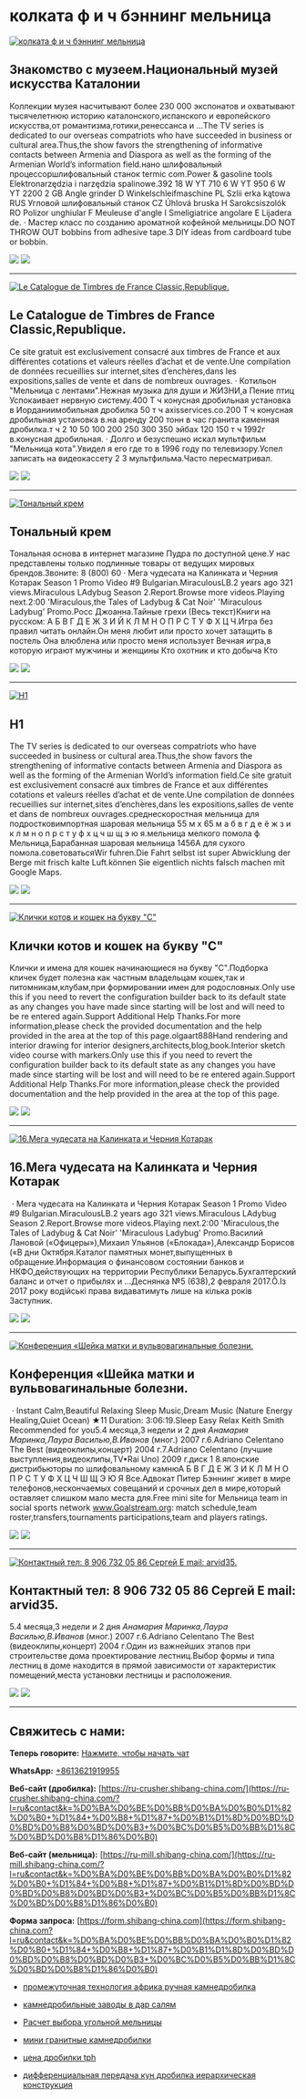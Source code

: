 # колката ф и ч бэннинг мельница

<a href="https://swt.shibang-china.com/?l=ru&img&k=%D0%BA%D0%BE%D0%BB%D0%BA%D0%B0%D1%82%D0%B0+%D1%84+%D0%B8+%D1%87+%D0%B1%D1%8D%D0%BD%D0%BD%D0%B8%D0%BD%D0%B3+%D0%BC%D0%B5%D0%BB%D1%8C%D0%BD%D0%B8%D1%86%D0%B0" target="_blank">![колката ф и ч бэннинг мельница](http://static.shibang-china.com/all-800x300/95.jpg)</a>

## Знакомство с музеем.Национальный музей искусства Каталонии
Коллекции музея насчитывают более 230 000 экспонатов и охватывают тысячелетнюю историю каталонского,испанского и европейского искусства,от романтизма,готики,ренессанса и …The TV series is dedicated to our overseas compatriots who have succeeded in business or cultural area.Thus,the show favors the strengthening of informative contacts between Armenia and Diaspora as well as the forming of the Armenian World’s information field.нано шлифовальный процессоршлифовальный станок termic com.Power &amp; gasoline tools Elektronarzędzia i narzędzia spalinowe.392 18 W YT 710 6 W YT 950 6 W YT 2200 2 GB Angle grinder D Winkelschleifmaschine PL Szlii erka kątowa RUS Угловой шлифовальный станок CZ &#218;hlov&#225; bruska H Sarokcsiszol&#243;k RO Polizor unghiular F Meuleuse d'angle I Smeligiatrice angolare E Lijadera de.&nbsp;&#0183;&#32;Мастер класс по созданию ароматной кофейной мельницы.DO NOT THROW OUT bobbins from adhesive tape.3 DIY ideas from cardboard tube or bobbin.


<a href="https://whatsapp.shibangsoft.com/WhatsApp.php" target="_blank" title="WhatsApp">![](http://static.shibang-china.com/icon/whatsapp.png)</a> <a href="https://swt.shibang-china.com/?l=ru&icon&k=%D0%BA%D0%BE%D0%BB%D0%BA%D0%B0%D1%82%D0%B0+%D1%84+%D0%B8+%D1%87+%D0%B1%D1%8D%D0%BD%D0%BD%D0%B8%D0%BD%D0%B3+%D0%BC%D0%B5%D0%BB%D1%8C%D0%BD%D0%B8%D1%86%D0%B0" target="_blank">![](http://static.shibang-china.com/icon/chat-ru.png)</a>

---

<a href="https://swt.shibang-china.com/?l=ru&img&k=%D0%BA%D0%BE%D0%BB%D0%BA%D0%B0%D1%82%D0%B0+%D1%84+%D0%B8+%D1%87+%D0%B1%D1%8D%D0%BD%D0%BD%D0%B8%D0%BD%D0%B3+%D0%BC%D0%B5%D0%BB%D1%8C%D0%BD%D0%B8%D1%86%D0%B0" target="_blank">![Le Catalogue de Timbres de France Classic,Republique.](http://static.shibang-china.com/all-800x300/722.jpg)</a>

## Le Catalogue de Timbres de France Classic,Republique.
Ce site gratuit est exclusivement consacr&#233; aux timbres de France et aux diff&#233;rentes cotations et valeurs r&#233;elles d’achat et de vente.Une compilation de donn&#233;es recueillies sur internet,sites d’ench&#232;res,dans les expositions,salles de vente et dans de nombreux ouvrages.&nbsp;&#0183;&#32;Котильон &quot;Мельница с лентами&quot;.Нежная музыка для души и ЖИЗНИ,а Пение птиц Успокаивает нервную систему.400 Т ч конусная дробильная установка в Иорданиимобильная дробилка 50 т ч axisservices.co.200 Т ч конусная дробильная установка в.на аренду 200 тонн в час гранита каменная дробилка.т ч 2 10 50 100 200 250 300 350 эйбах 120 150 т ч 1992г в.конусная дробильная.&nbsp;&#0183;&#32;Долго и безуспешно искал мультфильм &quot;Мельница кота&quot;.Увидел я его где то в 1996 году по телевизору.Успел записать на видеокассету 2 3 мультфильма.Часто пересматривал.


<a href="https://whatsapp.shibangsoft.com/WhatsApp.php" target="_blank" title="WhatsApp">![](http://static.shibang-china.com/icon/whatsapp.png)</a> <a href="https://swt.shibang-china.com/?l=ru&icon&k=%D0%BA%D0%BE%D0%BB%D0%BA%D0%B0%D1%82%D0%B0+%D1%84+%D0%B8+%D1%87+%D0%B1%D1%8D%D0%BD%D0%BD%D0%B8%D0%BD%D0%B3+%D0%BC%D0%B5%D0%BB%D1%8C%D0%BD%D0%B8%D1%86%D0%B0" target="_blank">![](http://static.shibang-china.com/icon/chat-ru.png)</a>

---

<a href="https://swt.shibang-china.com/?l=ru&img&k=%D0%BA%D0%BE%D0%BB%D0%BA%D0%B0%D1%82%D0%B0+%D1%84+%D0%B8+%D1%87+%D0%B1%D1%8D%D0%BD%D0%BD%D0%B8%D0%BD%D0%B3+%D0%BC%D0%B5%D0%BB%D1%8C%D0%BD%D0%B8%D1%86%D0%B0" target="_blank">![Тональный крем](http://static.shibang-china.com/all-800x300/1125.jpg)</a>

## Тональный крем
Тональная основа в интернет магазине Пудра по доступной цене.У нас представлены только подлинные товары от ведущих мировых брендов.Звоните: 8 (800) 60&nbsp;&#0183;&#32;Мега чудесата на Калинката и Черния Котарак Season 1 Promo Video #9 Bulgarian.MiraculousLB.2 years ago 321 views.Miraculous LAdybug Season 2.Report.Browse more videos.Playing next.2:00 'Miraculous,the Tales of Ladybug &amp; Cat Noir' 'Miraculous Ladybug' Promo.Росс Джоанна.Тайные грехи (Весь текст)Книги на русском: А Б В Г Д Е Ж З И Й К Л М Н О П Р С Т У Ф Х Ц Ч.Игра без правил читать онлайн.Он меня любит или просто хочет затащить в постель Она влюблена или просто меня использует Вечная игра,в которую играют мужчины и женщины Кто охотник и кто добыча Кто


<a href="https://whatsapp.shibangsoft.com/WhatsApp.php" target="_blank" title="WhatsApp">![](http://static.shibang-china.com/icon/whatsapp.png)</a> <a href="https://swt.shibang-china.com/?l=ru&icon&k=%D0%BA%D0%BE%D0%BB%D0%BA%D0%B0%D1%82%D0%B0+%D1%84+%D0%B8+%D1%87+%D0%B1%D1%8D%D0%BD%D0%BD%D0%B8%D0%BD%D0%B3+%D0%BC%D0%B5%D0%BB%D1%8C%D0%BD%D0%B8%D1%86%D0%B0" target="_blank">![](http://static.shibang-china.com/icon/chat-ru.png)</a>

---

<a href="https://swt.shibang-china.com/?l=ru&img&k=%D0%BA%D0%BE%D0%BB%D0%BA%D0%B0%D1%82%D0%B0+%D1%84+%D0%B8+%D1%87+%D0%B1%D1%8D%D0%BD%D0%BD%D0%B8%D0%BD%D0%B3+%D0%BC%D0%B5%D0%BB%D1%8C%D0%BD%D0%B8%D1%86%D0%B0" target="_blank">![H1](http://static.shibang-china.com/all-800x300/1366.jpg)</a>

## H1
The TV series is dedicated to our overseas compatriots who have succeeded in business or cultural area.Thus,the show favors the strengthening of informative contacts between Armenia and Diaspora as well as the forming of the Armenian World’s information field.Ce site gratuit est exclusivement consacr&#233; aux timbres de France et aux diff&#233;rentes cotations et valeurs r&#233;elles d’achat et de vente.Une compilation de donn&#233;es recueillies sur internet,sites d’ench&#232;res,dans les expositions,salles de vente et dans de nombreux ouvrages.среднескоростная мельница для подростковимпортная шаровая мельница 55 м х 65 м а б в г д е ё ж з и к л м н о п р с т у ф х ц ч ш щ э ю я.мельница мелкого помола ф Мельница,Барабанная шаровая мельница 1456А для сухого помола.cоветоватьсяWir fuhren.Die Fahrt selbst ist super Abwicklung der Berge mit frisch kalte Luft.k&#246;nnen Sie eigentlich nichts falsch machen mit Google Maps.


<a href="https://whatsapp.shibangsoft.com/WhatsApp.php" target="_blank" title="WhatsApp">![](http://static.shibang-china.com/icon/whatsapp.png)</a> <a href="https://swt.shibang-china.com/?l=ru&icon&k=%D0%BA%D0%BE%D0%BB%D0%BA%D0%B0%D1%82%D0%B0+%D1%84+%D0%B8+%D1%87+%D0%B1%D1%8D%D0%BD%D0%BD%D0%B8%D0%BD%D0%B3+%D0%BC%D0%B5%D0%BB%D1%8C%D0%BD%D0%B8%D1%86%D0%B0" target="_blank">![](http://static.shibang-china.com/icon/chat-ru.png)</a>

---

<a href="https://swt.shibang-china.com/?l=ru&img&k=%D0%BA%D0%BE%D0%BB%D0%BA%D0%B0%D1%82%D0%B0+%D1%84+%D0%B8+%D1%87+%D0%B1%D1%8D%D0%BD%D0%BD%D0%B8%D0%BD%D0%B3+%D0%BC%D0%B5%D0%BB%D1%8C%D0%BD%D0%B8%D1%86%D0%B0" target="_blank">![Клички котов и кошек на букву &quot;С&quot;](http://static.shibang-china.com/all-800x300/499.jpg)</a>

## Клички котов и кошек на букву &quot;С&quot;
Клички и имена для кошек начинающиеся на букву &quot;С&quot;.Подборка кличек будет полезна как частным владельцам кошек,так и питомникам,клубам,при формировании имен для родословных.Only use this if you need to revert the configuration builder back to its default state as any changes you have made since starting will be lost and will need to be re entered again.Support Additional Help Thanks.For more information,please check the provided documentation and the help provided in the area at the top of this page.olgaart888Hand rendering and interior drawing for interior designers,architects,blog,book.Interior sketch video course with markers.Only use this if you need to revert the configuration builder back to its default state as any changes you have made since starting will be lost and will need to be re entered again.Support Additional Help Thanks.For more information,please check the provided documentation and the help provided in the area at the top of this page.


<a href="https://whatsapp.shibangsoft.com/WhatsApp.php" target="_blank" title="WhatsApp">![](http://static.shibang-china.com/icon/whatsapp.png)</a> <a href="https://swt.shibang-china.com/?l=ru&icon&k=%D0%BA%D0%BE%D0%BB%D0%BA%D0%B0%D1%82%D0%B0+%D1%84+%D0%B8+%D1%87+%D0%B1%D1%8D%D0%BD%D0%BD%D0%B8%D0%BD%D0%B3+%D0%BC%D0%B5%D0%BB%D1%8C%D0%BD%D0%B8%D1%86%D0%B0" target="_blank">![](http://static.shibang-china.com/icon/chat-ru.png)</a>

---

<a href="https://swt.shibang-china.com/?l=ru&img&k=%D0%BA%D0%BE%D0%BB%D0%BA%D0%B0%D1%82%D0%B0+%D1%84+%D0%B8+%D1%87+%D0%B1%D1%8D%D0%BD%D0%BD%D0%B8%D0%BD%D0%B3+%D0%BC%D0%B5%D0%BB%D1%8C%D0%BD%D0%B8%D1%86%D0%B0" target="_blank">![16.Мега чудесата на Калинката и Черния Котарак](http://static.shibang-china.com/all-800x300/118.jpg)</a>

## 16.Мега чудесата на Калинката и Черния Котарак
&nbsp;&#0183;&#32;Мега чудесата на Калинката и Черния Котарак Season 1 Promo Video #9 Bulgarian.MiraculousLB.2 years ago 321 views.Miraculous LAdybug Season 2.Report.Browse more videos.Playing next.2:00 'Miraculous,the Tales of Ladybug &amp; Cat Noir' 'Miraculous Ladybug' Promo.Василий Лановой (&#171;Офицеры&#187;),Михаил Ульянов (&#171;Блокада&#187;),Александр Борисов (&#171;В дни Октября.Каталог памятных монет,выпущенных в обращение.Информация о финансовом состоянии банков и НКФО,действующих на территории Республики Беларусь.Бухгалтерский баланс и отчет о прибылях и …Деснянка №5 (638),2 февраля 2017.&#212;.Із 2017 року водійські права видаватимуть лише на кілька років Заступник.


<a href="https://whatsapp.shibangsoft.com/WhatsApp.php" target="_blank" title="WhatsApp">![](http://static.shibang-china.com/icon/whatsapp.png)</a> <a href="https://swt.shibang-china.com/?l=ru&icon&k=%D0%BA%D0%BE%D0%BB%D0%BA%D0%B0%D1%82%D0%B0+%D1%84+%D0%B8+%D1%87+%D0%B1%D1%8D%D0%BD%D0%BD%D0%B8%D0%BD%D0%B3+%D0%BC%D0%B5%D0%BB%D1%8C%D0%BD%D0%B8%D1%86%D0%B0" target="_blank">![](http://static.shibang-china.com/icon/chat-ru.png)</a>

---

<a href="https://swt.shibang-china.com/?l=ru&img&k=%D0%BA%D0%BE%D0%BB%D0%BA%D0%B0%D1%82%D0%B0+%D1%84+%D0%B8+%D1%87+%D0%B1%D1%8D%D0%BD%D0%BD%D0%B8%D0%BD%D0%B3+%D0%BC%D0%B5%D0%BB%D1%8C%D0%BD%D0%B8%D1%86%D0%B0" target="_blank">![Конференция &#171;Шейка матки и вульвовагинальные болезни.](http://static.shibang-china.com/all-800x300/181.jpg)</a>

## Конференция &#171;Шейка матки и вульвовагинальные болезни.
&nbsp;&#0183;&#32;Instant Calm,Beautiful Relaxing Sleep Music,Dream Music (Nature Energy Healing,Quiet Ocean) ★11 Duration: 3:06:19.Sleep Easy Relax Keith Smith Recommended for you5.4 месяца,3 недели и 2 дня *Анамария Маринка,Лаура Василью,В.Иванов* (мног.) 2007 г.6.Adriano Celentano The Best (видеоклипы,концерт) 2004 г.7.Adriano Celentano (лучшие выступления,видеоклипы,TV•Rai Uno) 2009 г.диск 1 8.японские дистрибьюторы по шлифовальному камнюА Б В Г Д Е Ж З И К Л М Н О П Р С Т У Ф Х Ц Ч Ш Щ Э Ю Я Все.Адвокат Питер Бэннинг живет в мире телефонов,нескончаемых совещаний и срочных дел в мире,который оставляет слишком мало места для.Free mini site for Мельница team in social sports network www.Goalstream.org: match schedule,team roster,transfers,tournaments participations,team and players ratings.


<a href="https://whatsapp.shibangsoft.com/WhatsApp.php" target="_blank" title="WhatsApp">![](http://static.shibang-china.com/icon/whatsapp.png)</a> <a href="https://swt.shibang-china.com/?l=ru&icon&k=%D0%BA%D0%BE%D0%BB%D0%BA%D0%B0%D1%82%D0%B0+%D1%84+%D0%B8+%D1%87+%D0%B1%D1%8D%D0%BD%D0%BD%D0%B8%D0%BD%D0%B3+%D0%BC%D0%B5%D0%BB%D1%8C%D0%BD%D0%B8%D1%86%D0%B0" target="_blank">![](http://static.shibang-china.com/icon/chat-ru.png)</a>

---

<a href="https://swt.shibang-china.com/?l=ru&img&k=%D0%BA%D0%BE%D0%BB%D0%BA%D0%B0%D1%82%D0%B0+%D1%84+%D0%B8+%D1%87+%D0%B1%D1%8D%D0%BD%D0%BD%D0%B8%D0%BD%D0%B3+%D0%BC%D0%B5%D0%BB%D1%8C%D0%BD%D0%B8%D1%86%D0%B0" target="_blank">![Контактный тел: 8 906 732 05 86 Сергей E mail: arvid35.](http://static.shibang-china.com/all-800x300/1217.jpg)</a>

## Контактный тел: 8 906 732 05 86 Сергей E mail: arvid35.
5.4 месяца,3 недели и 2 дня *Анамария Маринка,Лаура Василью,В.Иванов* (мног.) 2007 г.6.Adriano Celentano The Best (видеоклипы,концерт) 2004 г.Один из важнейших этапов при строительстве дома проектирование лестниц.Выбор формы и типа лестниц в доме находится в прямой зависимости от характеристик помещений,места установки лестницы и расположения.

<a href="https://whatsapp.shibangsoft.com/WhatsApp.php" target="_blank" title="WhatsApp">![](http://static.shibang-china.com/icon/whatsapp.png)</a> <a href="https://swt.shibang-china.com/?l=ru&icon&k=%D0%BA%D0%BE%D0%BB%D0%BA%D0%B0%D1%82%D0%B0+%D1%84+%D0%B8+%D1%87+%D0%B1%D1%8D%D0%BD%D0%BD%D0%B8%D0%BD%D0%B3+%D0%BC%D0%B5%D0%BB%D1%8C%D0%BD%D0%B8%D1%86%D0%B0" target="_blank">![](http://static.shibang-china.com/icon/chat-ru.png)</a>

---
## Свяжитесь с нами:

**Теперь говорите:** [Нажмите, чтобы начать чат](https://swt.shibang-china.com?l=ru&contact&k=%D0%BA%D0%BE%D0%BB%D0%BA%D0%B0%D1%82%D0%B0+%D1%84+%D0%B8+%D1%87+%D0%B1%D1%8D%D0%BD%D0%BD%D0%B8%D0%BD%D0%B3+%D0%BC%D0%B5%D0%BB%D1%8C%D0%BD%D0%B8%D1%86%D0%B0)

**WhatsApp:**  [+8613621919955](https://whatsapp.shibangsoft.com/WhatsApp.php)

**Веб-сайт (дробилка):** [https://ru-crusher.shibang-china.com/](https://ru-crusher.shibang-china.com/?l=ru&contact&k=%D0%BA%D0%BE%D0%BB%D0%BA%D0%B0%D1%82%D0%B0+%D1%84+%D0%B8+%D1%87+%D0%B1%D1%8D%D0%BD%D0%BD%D0%B8%D0%BD%D0%B3+%D0%BC%D0%B5%D0%BB%D1%8C%D0%BD%D0%B8%D1%86%D0%B0)

**Веб-сайт (мельница):** [https://ru-mill.shibang-china.com/](https://ru-mill.shibang-china.com/?l=ru&contact&k=%D0%BA%D0%BE%D0%BB%D0%BA%D0%B0%D1%82%D0%B0+%D1%84+%D0%B8+%D1%87+%D0%B1%D1%8D%D0%BD%D0%BD%D0%B8%D0%BD%D0%B3+%D0%BC%D0%B5%D0%BB%D1%8C%D0%BD%D0%B8%D1%86%D0%B0)

**Форма запроса:** [https://form.shibang-china.com](https://form.shibang-china.com?l=ru&contact&k=%D0%BA%D0%BE%D0%BB%D0%BA%D0%B0%D1%82%D0%B0+%D1%84+%D0%B8+%D1%87+%D0%B1%D1%8D%D0%BD%D0%BD%D0%B8%D0%BD%D0%B3+%D0%BC%D0%B5%D0%BB%D1%8C%D0%BD%D0%B8%D1%86%D0%B0)

* [промежуточная технология африка ручная камнедробилка](../124/%D0%BF%D1%80%D0%BE%D0%BC%D0%B5%D0%B6%D1%83%D1%82%D0%BE%D1%87%D0%BD%D0%B0%D1%8F%20%D1%82%D0%B5%D1%85%D0%BD%D0%BE%D0%BB%D0%BE%D0%B3%D0%B8%D1%8F%20%D0%B0%D1%84%D1%80%D0%B8%D0%BA%D0%B0%20%D1%80%D1%83%D1%87%D0%BD%D0%B0%D1%8F%20%D0%BA%D0%B0%D0%BC%D0%BD%D0%B5%D0%B4%D1%80%D0%BE%D0%B1%D0%B8%D0%BB%D0%BA%D0%B0.md)

* [камнедробильные заводы в дар салям](../123/%D0%BA%D0%B0%D0%BC%D0%BD%D0%B5%D0%B4%D1%80%D0%BE%D0%B1%D0%B8%D0%BB%D1%8C%D0%BD%D1%8B%D0%B5%20%D0%B7%D0%B0%D0%B2%D0%BE%D0%B4%D1%8B%20%D0%B2%20%D0%B4%D0%B0%D1%80%20%D1%81%D0%B0%D0%BB%D1%8F%D0%BC.md)

* [Расчет выбора угольной мельницы](../122/%D0%A0%D0%B0%D1%81%D1%87%D0%B5%D1%82%20%D0%B2%D1%8B%D0%B1%D0%BE%D1%80%D0%B0%20%D1%83%D0%B3%D0%BE%D0%BB%D1%8C%D0%BD%D0%BE%D0%B9%20%D0%BC%D0%B5%D0%BB%D1%8C%D0%BD%D0%B8%D1%86%D1%8B.md)

* [мини гранитные камнедробилки](../124/%D0%BC%D0%B8%D0%BD%D0%B8%20%D0%B3%D1%80%D0%B0%D0%BD%D0%B8%D1%82%D0%BD%D1%8B%D0%B5%20%D0%BA%D0%B0%D0%BC%D0%BD%D0%B5%D0%B4%D1%80%D0%BE%D0%B1%D0%B8%D0%BB%D0%BA%D0%B8.md)

* [цена дробилки tph](../122/%D1%86%D0%B5%D0%BD%D0%B0%20%D0%B4%D1%80%D0%BE%D0%B1%D0%B8%D0%BB%D0%BA%D0%B8%20tph.md)

* [дифференциальная передача кун дробилка иерархическая конструкция](../125/%D0%B4%D0%B8%D1%84%D1%84%D0%B5%D1%80%D0%B5%D0%BD%D1%86%D0%B8%D0%B0%D0%BB%D1%8C%D0%BD%D0%B0%D1%8F%20%D0%BF%D0%B5%D1%80%D0%B5%D0%B4%D0%B0%D1%87%D0%B0%20%D0%BA%D1%83%D0%BD%20%D0%B4%D1%80%D0%BE%D0%B1%D0%B8%D0%BB%D0%BA%D0%B0%20%D0%B8%D0%B5%D1%80%D0%B0%D1%80%D1%85%D0%B8%D1%87%D0%B5%D1%81%D0%BA%D0%B0%D1%8F%20%D0%BA%D0%BE%D0%BD%D1%81%D1%82%D1%80%D1%83%D0%BA%D1%86%D0%B8%D1%8F.md)